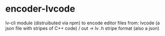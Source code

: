# encoder-lvcode
lv-cli module (distruibuted via npm) to encode editor files
from: lvcode (a json file with stripes of C++ code) / out -> lv .h stripe format (also a json)
